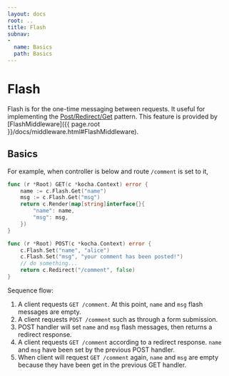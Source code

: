 ```yaml
---
layout: docs
root: ..
title: Flash
subnav:
-
  name: Basics
  path: Basics
---
```


# Flash <a id="Flash"></a>

Flash is for the one-time messaging between requests. It useful for
implementing the [Post/Redirect/Get](http://en.wikipedia.org/wiki/Post/Redirect/Get) pattern.
This feature is provided by [FlashMiddleware]({{ page.root }}/docs/middleware.html#FlashMiddleware).

## Basics <a id="Basics"></a>

For example, when controller is below and route `/comment` is set to it,

```go
func (r *Root) GET(c *kocha.Context) error {
    name := c.Flash.Get("name")
    msg := c.Flash.Get("msg")
    return c.Render(map[string]interface{}{
        "name": name,
        "msg": msg,
    })
}

func (r *Root) POST(c *kocha.Context) error {
    c.Flash.Set("name", "alice")
    c.Flash.Set("msg", "your comment has been posted!")
    // do something...
    return c.Redirect("/comment", false)
}
```

Sequence flow:

1. A client requests `GET /comment`. At this point, `name` and `msg` flash messages are empty.
1. A client requests `POST /comment` such as through a form submission.
1. POST handler will set `name` and `msg` flash messages, then returns a redirect response.
1. A client requests `GET /comment` according to a redirect response. `name` and `msg` have been set by the previous POST handler.
1. When client will request `GET /comment` again, `name` and `msg` are empty because they have been get in the previous GET handler.
